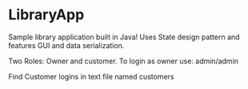 # LibraryApp
Sample library application built in Java! Uses State design pattern and features GUI and data serialization.


Two Roles: Owner and customer.
To login as owner use: admin/admin

Find Customer logins in text file named customers
